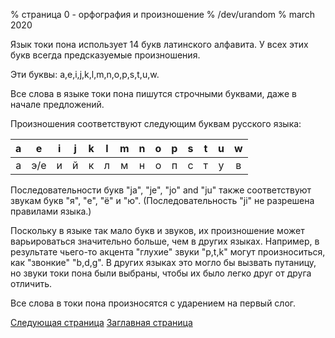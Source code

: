 % страница 0 - орфография и произношение
% /dev/urandom
% march 2020

Язык токи пона использует 14 букв латинского алфавита. У всех этих букв всегда
предсказуемые произношения.

Эти буквы: a,e,i,j,k,l,m,n,o,p,s,t,u,w.

Все слова в языке токи пона пишутся строчными буквами, даже в начале
предложений.

Произношения соответствуют следующим буквам русского языка:

| a | e | i | j | k | l | m | n | o | p | s | t | u | w |
|:-:|:-:|:-:|:-:|:-:|:-:|:-:|:-:|:-:|:-:|:-:|:-:|:-:|:-:|
| а |э/е| и | й | к | л | м | н | о | п | с | т | у | в |

Последовательности букв "ja", "je", "jo" and "ju" также соответствуют звукам
букв "я", "е", "ё" и "ю". (Последовательность "ji" не разрешена правилами
языка.)

Поскольку в языке так мало букв и звуков, их произношение может варьироваться
значительно больше, чем в других языках. Например, в результате чьего-то акцента
"глухие" звуки "p,t,k" могут произноситься, как "звонкие" "b,d,g". В других
языках это могло бы вызвать путаницу, но звуки токи пона были выбраны, чтобы их
было легко друг от друга отличить.

Все слова в токи пона произносятся с ударением на первый слог.

[Следующая страница](ru_1.html) [Заглавная страница](ru_index.html)
